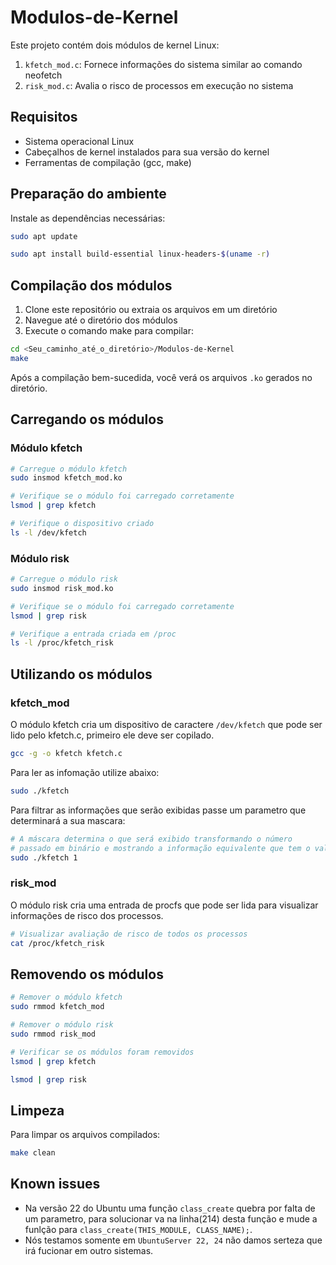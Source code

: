 # Modulos-de-Kernel

Este projeto contém dois módulos de kernel Linux:
1. `kfetch_mod.c`: Fornece informações do sistema similar ao comando neofetch
2. `risk_mod.c`: Avalia o risco de processos em execução no sistema

## Requisitos

- Sistema operacional Linux
- Cabeçalhos de kernel instalados para sua versão do kernel
- Ferramentas de compilação (gcc, make)

## Preparação do ambiente

Instale as dependências necessárias:

```bash
sudo apt update
```

```bash
sudo apt install build-essential linux-headers-$(uname -r)
```

## Compilação dos módulos

1. Clone este repositório ou extraia os arquivos em um diretório
2. Navegue até o diretório dos módulos
3. Execute o comando make para compilar:

```bash
cd <Seu_caminho_até_o_diretório>/Modulos-de-Kernel
make
```

Após a compilação bem-sucedida, você verá os arquivos `.ko` gerados no diretório.

## Carregando os módulos

### Módulo kfetch

```bash
# Carregue o módulo kfetch
sudo insmod kfetch_mod.ko
```
```bash
# Verifique se o módulo foi carregado corretamente
lsmod | grep kfetch
```
```bash
# Verifique o dispositivo criado
ls -l /dev/kfetch
```

### Módulo risk

```bash
# Carregue o módulo risk
sudo insmod risk_mod.ko
```
```bash
# Verifique se o módulo foi carregado corretamente
lsmod | grep risk
```
```bash
# Verifique a entrada criada em /proc
ls -l /proc/kfetch_risk
```

## Utilizando os módulos

### kfetch_mod

O módulo kfetch cria um dispositivo de caractere `/dev/kfetch` que pode ser lido pelo kfetch.c, primeiro ele deve ser copilado.

```bash
gcc -g -o kfetch kfetch.c
```
Para ler as infomação utilize abaixo:

```bash
sudo ./kfetch
```

Para filtrar as informações que serão exibidas passe um parametro que determinará a sua mascara:  

```bash
# A máscara determina o que será exibido transformando o número
# passado em binário e mostrando a informação equivalente que tem o valor 1
sudo ./kfetch 1
```

### risk_mod

O módulo risk cria uma entrada de procfs que pode ser lida para visualizar informações de risco dos processos.

```bash
# Visualizar avaliação de risco de todos os processos
cat /proc/kfetch_risk
```

## Removendo os módulos

```bash
# Remover o módulo kfetch
sudo rmmod kfetch_mod
```
```bash
# Remover o módulo risk
sudo rmmod risk_mod
```
```bash
# Verificar se os módulos foram removidos
lsmod | grep kfetch
```
```bash
lsmod | grep risk
```

## Limpeza

Para limpar os arquivos compilados:

```bash
make clean
```
## Known issues

- Na versão 22 do Ubuntu uma função ```class_create``` quebra por falta de um parametro, para solucionar va na linha(214) desta função e mude a funlção para ```class_create(THIS_MODULE, CLASS_NAME);```.
- Nós testamos somente em ```UbuntuServer 22, 24``` não damos serteza que irá fucionar em outro sistemas.
